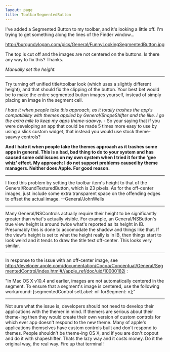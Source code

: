 ```yaml
---
layout: page
title: ToolbarSegmentedButton
---
```




I've added a Segmented Button to my toolbar, and it's looking a little off.  I'm trying to get something along the lines of the Finder window...

http://burgundylogan.com/pics/General/FunnyLookingSegmentedButton.jpg

The top is cut off and the images are not centered on the buttons.  Is there any way to fix this?  Thanks.

*Manually set the height.*

----

Try turning off unified title/toolbar look (which uses a slightly different height), and that should fix the clipping of the button. Your best bet would be to make the entire segmented button images yourself, instead of simply placing an image in the segment cell.

*I hate it when people take this approach, as it totally trashes the app's compatibility with themes applied by General/ShapeShifter and the like. I go the extra mile to keep my apps theme-saavvy.* - So your saying that if you were developing an app that could be made 5 times more easy to use by using a slick custom widget, that instead you would use stock theme-saavvy controls?

**And I hate it when people take the themes approach as it trashes some apps in general. This is a bad, bad thing to do to your system and has caused some odd issues on my own system when I tried it for the 'gee whiz' effect. My approach: I do not support problems caused by theme managers. Neither does Apple. For good reason.**

----

I fixed this problem by setting the toolbar item's height to that of the General/RoundTexturedButton, which is 23 pixels. As for the off-center images, just include some extra transparent space on the offending edges to offset the actual image. --General/JohnWells

----

Many General/NSControl<nowiki/>s actually require their height to be significantly greater than what's actually visible. For example, an General/NSButton's true view height is around twice what's reported as its height in IB. Presumably this is done to accomodate the shadow and things like that. If the view's height is set to what the height really is in IB, then things start to look weird and it tends to draw the title text off-center. This looks very similar.

----

In response to the issue with an off-center image, see http://developer.apple.com/documentation/Cocoa/Conceptual/General/SegmentedControl/index.html#//apple_ref/doc/uid/10000182i :

"In Mac OS X v10.4 and earlier, images are not automatically centered in the segment. To ensure that a segment's image is centered, use the following workaround:
[segmentedControl setLabel: nil forSegment: n];"

----

Not sure what the issue is, developers should not need to develop their applications with the themer in mind. If themers are serious about their theme-ing then they would create their own version of custom controls for which ever app doesn't respond to the new theme. Many of apple's applications themselves have custom controls built and don't respond to themes. People shouldn't be theme-ing OS X, and if you are don't copout and do it with shapeshifter. Thats the lazy way and it costs money. Do it the original way, the real way. Fire up that terminal!
